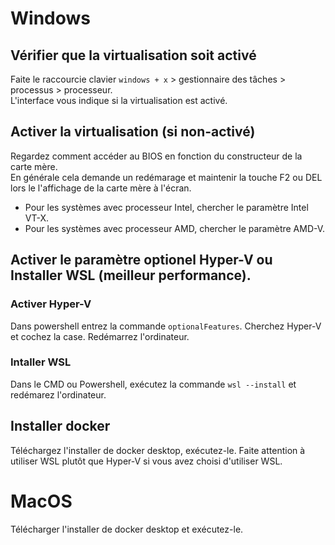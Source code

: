 # Windows

## Vérifier que la virtualisation soit activé

Faite le raccourcie clavier `windows + x` > gestionnaire des tâches > processus > processeur.  
L'interface vous indique si la virtualisation est activé.

## Activer la virtualisation (si non-activé)

Regardez comment accéder au BIOS en fonction du constructeur de la carte mère.  
En générale cela demande un redémarage et maintenir la touche F2 ou DEL lors le l'affichage de la carte mère à l'écran.

- Pour les systèmes avec processeur Intel, chercher le paramètre Intel VT-X.
- Pour les systèmes avec processeur AMD, chercher le paramètre AMD-V.

## Activer le paramètre optionel Hyper-V ou Installer WSL (meilleur performance).

### Activer Hyper-V

Dans powershell entrez la commande `optionalFeatures`. Cherchez Hyper-V et cochez la case. Redémarrez l'ordinateur.

### Intaller WSL

Dans le CMD ou Powershell, exécutez la commande `wsl --install` et redémarez l'ordinateur.

## Installer docker

Téléchargez l'installer de docker desktop, exécutez-le. Faite attention à utiliser WSL plutôt que Hyper-V si vous avez choisi d'utiliser WSL.

# MacOS

Télécharger l'installer de docker desktop et exécutez-le.
